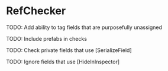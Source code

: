 # RefChecker

TODO: Add ability to tag fields that are purposefully unassigned

TODO: Include prefabs in checks

TODO: Check private fields that use [SerializeField]

TODO: Ignore fields that use [HideInInspector]
